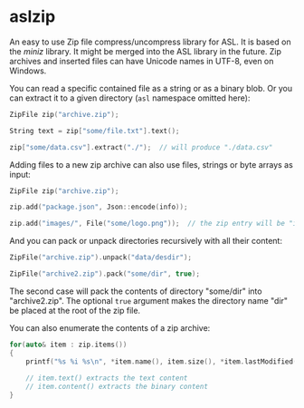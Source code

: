 # aslzip

An easy to use Zip file compress/uncompress library for ASL. It is based on the *miniz* library.
It might be merged into the ASL library in the future. Zip archives and inserted files can have
Unicode names in UTF-8, even on Windows.


You can read a specific contained file as a string or as a binary blob. Or you can
extract it to a given directory (`asl` namespace omitted here):

```cpp
ZipFile zip("archive.zip");

String text = zip["some/file.txt"].text();

zip["some/data.csv"].extract("./");  // will produce "./data.csv"
```

Adding files to a new zip archive can also use files, strings or byte arrays as input:

```cpp
ZipFile zip("archive.zip");

zip.add("package.json", Json::encode(info));

zip.add("images/", File("some/logo.png"));  // the zip entry will be "images/logo.png"
```

And you can pack or unpack directories recursively with all their content:

```cpp
ZipFile("archive.zip").unpack("data/desdir");

ZipFile("archive2.zip").pack("some/dir", true);
```

The second case will pack the contents of directory "some/dir" into "archive2.zip". The
optional `true` argument makes the directory name "dir" be placed at the root of the zip file.

You can also enumerate the contents of a zip archive:

```cpp
for(auto& item : zip.items())
{
	printf("%s %i %s\n", *item.name(), item.size(), *item.lastModified().toString());
	
	// item.text() extracts the text content
	// item.content() extracts the binary content
}
```
